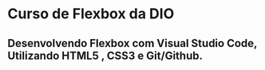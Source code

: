 # Curso de Flexbox da DIO
 
## Desenvolvendo Flexbox com Visual Studio Code, Utilizando HTML5 , CSS3 e Git/Github.
